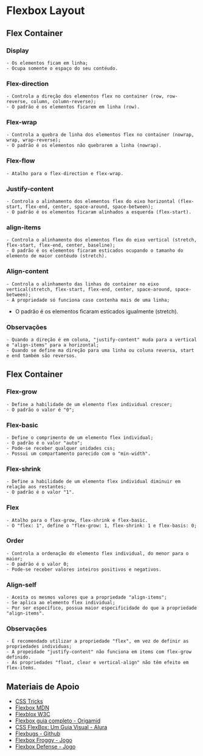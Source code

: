 # Flexbox Layout

## Flex Container

  ### Display

    - Os elementos ficam em linha;
    - Ocupa somente o espaço do seu contéudo.

  ### Flex-direction

    - Controla a direção dos elementos flex no container (row, row-reverse, column, column-reverse);
    - O padrão é os elementos ficarem em linha (row).

  ### Flex-wrap

    - Controla a quebra de linha dos elementos flex no container (nowrap, wrap, wrap-reverse);
    - O padrão é os elementos não quebrarem a linha (nowrap).

  ### Flex-flow

    - Atalho para o flex-direction e flex-wrap.

  ### Justify-content

    - Controla o alinhamento dos elementos flex do eixo horizontal (flex-start, flex-end, center, space-around, space-between);
    - O padrão é os elementos ficaram alinhados a esquerda (flex-start).

  ### align-items

    - Controla o alinhamento dos elementos flex do eixo vertical (stretch, flex-start, flex-end, center, baseline);
    - O padrão é os elementos ficaram esticados ocupando o tamanho do elemento de maior contéudo (stretch).

  ### Align-content

    - Controla o alinhamento das linhas do container no eixo vertical(stretch, flex-start, flex-end, center, space-around, space-between);
    - A propriedade só funciona caso contenha mais de uma linha;
  - O padrão é os elementos ficaram esticados igualmente (stretch).

  ### Observações

    - Quando a direção é em coluna, "justify-content" muda para a vertical e "align-items" para a horizontal;
    - Quando se define ma direção para uma linha ou coluna reversa, start e end também são reversos.

## Flex Container

  ### Flex-grow

    - Define a habilidade de um elemento flex individual crescer;
    - O padrão o valor é "0";

  ### Flex-basic

    - Define o comprimento de um elemento flex individual;
    - O padrão é o valor "auto";
    - Pode-se receber qualquer unidades css;
    - Possui um compartamento parecido com o "min-width".

  ### Flex-shrink

    - Define a habilidade de um elemento flex individual diminuir em relação aos restantes;
    - O padrão é o valor "1".

  ### Flex

    - Atalho para o flex-grow, flex-shrink e flex-basic.
    - O "flex: 1", define o "flex-grow: 1, flex-shrink: 1 e flex-basis: 0;

  ### Order

    - Controla a ordenação do elemento flex individual, do menor para o maior;
    - O padrão é o valor 0;
    - Pode-se receber valores inteiros positivos e negativos.

  ### Align-self

    - Aceita os mesmos valores que a propriedade "align-items";
    - Se aplica ao elemento flex individual;
    - Por ser específico, possua maior especificidade do que a propriedade "align-items".

  ### Observações

    - É recomendado utilizar a propriedade "flex", em vez de definir as propriedades individuas;
    - A propeidade "justify-content" não funciona em items com flex-grow definido.
    - As propriedades "float, clear e vertical-align" não têm efeito em flex-items.


## Materiais de Apoio

  - [CSS Tricks](https://css-tricks.com/snippets/css/a-guide-to-flexbox/)
  - [Flexbox MDN](https://developer.mozilla.org/en-US/docs/Learn/CSS/CSS_layout/Flexbox)
  - [Flexblox W3C](https://www.w3schools.com/csS/css3_flexbox.asp)
  - [Flexbox guia completo - Origamid](https://origamid.com/projetos/flexbox-guia-completo/)
  - [CSS FlexBox: Um Guia Visual - Alura](https://www.alura.com.br/artigos/css-guia-do-flexbox)
  - [Flexbugs - Github](https://github.com/philipwalton/flexbugs)
  - [Flexbox Froggy - Jogo](https://flexboxfroggy.com/)
  - [Flexbox Defense - Jogo](http://www.flexboxdefense.com/)